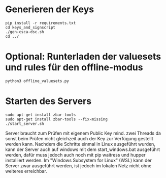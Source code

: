 Generieren der Keys
=====================

```
pip install -r requirements.txt
cd keys_and_signscript
./gen-csca-dsc.sh
cd ../
```
Optional: Runterladen der valuesets und rules für den offline-modus
===================
```
python3 offline_valuesets.py
```
Starten des Servers
===================

```
sudo apt-get install zbar-tools
sudo apt-get install zbar-tools --fix-missing
./start_server.sh
```

Server braucht zum Prüfen mit eigenem Public Key mind. zwei Threads da sonst beim Prüfen nicht gleichzeit auch der Key zur Verfügung gestellt werden kann.
Nachdem die Schritte einmal in Linux ausgeführt wurden, kann der Server auch auf windows mit dem start_windows.bat ausgeführt werden, dafür muss jedoch auch noch mit pip waitress und hupper installiert werden.
Im "Windows Subsystem for Linux" (WSL) kann der Server zwar ausgeführt werden, ist jedoch im lokalen Netz nicht ohne weiteres erreichbar.